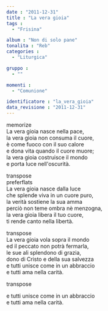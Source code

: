 ```yaml
---
date : "2011-12-31"
title : "La vera gioia"
tags : 
  - "Frisina"

album : "Non di solo pane"
tonalita : "Reb"
categories : 
  - "Liturgica"

gruppo : 
  - ""

momenti : 
  - "Comunione"

identificatore : "la_vera_gioia"
data_revisione : "2011-12-31"
---
```

  
  
  
  
  
  
  
  
  
memorize  
La vera gioia nasce nella pace,   
la vera gioia non consuma il cuore,   
è come fuoco con il suo calore   
e dona vita quando il cuore muore;   
la vera gioia costruisce il mondo   
e porta luce nell'oscurità.   
  
  
transpose  
preferflats  
La vera gioia nasce dalla luce   
che splende viva in un cuore puro,   
la verità sostiene la sua amma   
perciò non teme ombra nè menzogna,   
la vera gioia libera il tuo cuore,   
ti rende canto nella libertà.   
  
  
transpose  
La vera gioia vola sopra il mondo   
ed il peccato non potrà fermarla,   
le sue ali splendono di grazia,   
dono di Cristo e della sua salvezza   
e tutti unisce come in un abbraccio   
e tutti ama nella carità.   
  
  
transpose  
   
  
  
  
e tutti unisce come in un abbraccio   
e tutti ama nella carità.  
  
  
  
  
  
